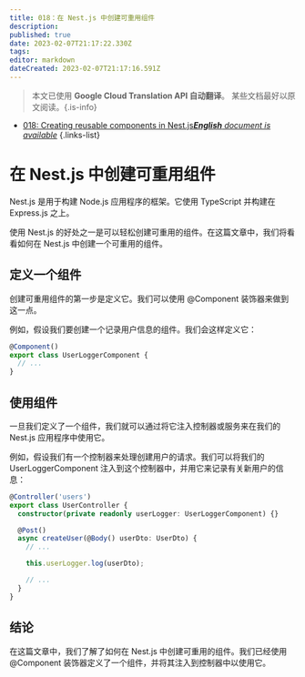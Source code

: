 ```yaml
---
title: 018：在 Nest.js 中创建可重用组件
description: 
published: true
date: 2023-02-07T21:17:22.330Z
tags: 
editor: markdown
dateCreated: 2023-02-07T21:17:16.591Z
---
```


> 本文已使用 **Google Cloud Translation API 自动翻译**。
某些文档最好以原文阅读。{.is-info}



- [018: Creating reusable components in Nest.js***English** document is available*](/en/Knowledge-base/Nest-js/Learning/018-creating-reusable-components-in-nest-js)
{.links-list}


# 在 Nest.js 中创建可重用组件

Nest.js 是用于构建 Node.js 应用程序的框架。它使用 TypeScript 并构建在 Express.js 之上。

使用 Nest.js 的好处之一是可以轻松创建可重用的组件。在这篇文章中，我们将看看如何在 Nest.js 中创建一个可重用的组件。

## 定义一个组件

创建可重用组件的第一步是定义它。我们可以使用 @Component 装饰器来做到这一点。

例如，假设我们要创建一个记录用户信息的组件。我们会这样定义它：

```typescript
@Component()
export class UserLoggerComponent {
  // ...
}
```

## 使用组件

一旦我们定义了一个组件，我们就可以通过将它注入控制器或服务来在我们的 Nest.js 应用程序中使用它。

例如，假设我们有一个控制器来处理创建用户的请求。我们可以将我们的 UserLoggerComponent 注入到这个控制器中，并用它来记录有关新用户的信息：

```typescript
@Controller('users')
export class UserController {
  constructor(private readonly userLogger: UserLoggerComponent) {}

  @Post()
  async createUser(@Body() userDto: UserDto) {
    // ...

    this.userLogger.log(userDto);

    // ...
  }
}
```

## 结论

在这篇文章中，我们了解了如何在 Nest.js 中创建可重用的组件。我们已经使用 @Component 装饰器定义了一个组件，并将其注入到控制器中以使用它。